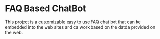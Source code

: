 # FAQ Based ChatBot

This project is a customizable easy to use FAQ chat bot that can be embedded into the web sites and ca work based on the datda provided on the web.
